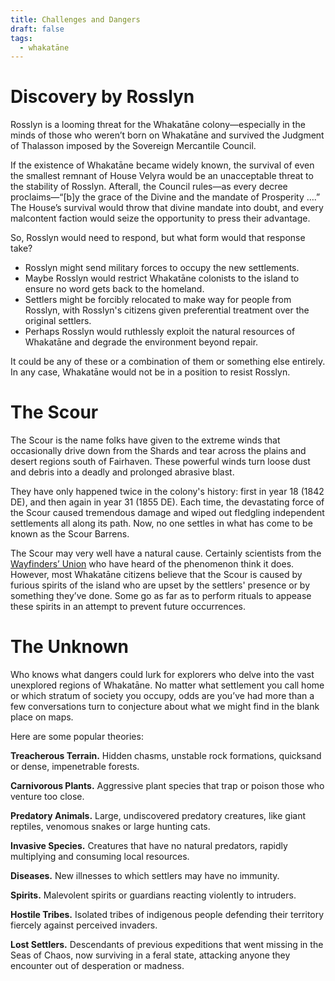 ```yaml
---
title: Challenges and Dangers
draft: false
tags:
  - whakatāne
---
```

# Discovery by Rosslyn
Rosslyn is a looming threat for the Whakatāne colony—especially in the minds of those who weren’t born on Whakatāne and survived the Judgment of Thalasson imposed by the Sovereign Mercantile Council. 

If the existence of Whakatāne became widely known, the survival of even the smallest remnant of House Velyra would be an unacceptable threat to the stability of Rosslyn. Afterall, the Council rules—as every decree proclaims—“[b]y the grace of the Divine and the mandate of Prosperity ….” The House’s survival would throw that divine mandate into doubt, and every malcontent faction would seize the opportunity to press their advantage.

So, Rosslyn would need to respond, but what form would that response take?

- Rosslyn might send military forces to occupy the new settlements.
- Maybe Rosslyn would restrict Whakatāne colonists to the island to ensure no word gets back to the homeland.
- Settlers might be forcibly relocated to make way for people from Rosslyn, with Rosslyn's citizens given preferential treatment over the original settlers.
- Perhaps Rosslyn would ruthlessly exploit the natural resources of Whakatāne and degrade the environment beyond repair.

It could be any of these or a combination of them or something else entirely. In any case, Whakatāne would not be in a position to resist Rosslyn.
# The Scour
The Scour is the name folks have given to the extreme winds that occasionally drive down from the Shards and tear across the plains and desert regions south of Fairhaven. These powerful winds turn loose dust and debris into a deadly and prolonged abrasive blast.

They have only happened twice in the colony's history: first in year 18 (1842 DE), and then again in year 31 (1855 DE). Each time, the devastating force of the Scour caused tremendous damage and wiped out fledgling independent settlements all along its path. Now, no one settles in what has come to be known as the Scour Barrens.

The Scour may very well have a natural cause. Certainly scientists from the [Wayfinders’ Union](the-wayfinders-union) who have heard of the phenomenon think it does. However, most Whakatāne citizens believe that the Scour is caused by furious spirits of the island who are upset by the settlers' presence or by something they’ve done. Some go as far as to perform rituals to appease these spirits in an attempt to prevent future occurrences.
# The Unknown
Who knows what dangers could lurk for explorers who delve into the vast unexplored regions of Whakatāne. No matter what settlement you call home or which stratum of society you occupy, odds are you’ve had more than a few conversations turn to conjecture about what we might find in the blank place on maps. 

Here are some popular theories:

**Treacherous Terrain.** Hidden chasms, unstable rock formations, quicksand or dense, impenetrable forests.

**Carnivorous Plants.** Aggressive plant species that trap or poison those who venture too close.

**Predatory Animals.** Large, undiscovered predatory creatures, like giant reptiles, venomous snakes or large hunting cats.

**Invasive Species.** Creatures that have no natural predators, rapidly multiplying and consuming local resources.

**Diseases.** New illnesses to which settlers may have no immunity.

**Spirits.** Malevolent spirits or guardians reacting violently to intruders.

**Hostile Tribes.** Isolated tribes of indigenous people defending their territory fiercely against perceived invaders.

**Lost Settlers.** Descendants of previous expeditions that went missing in the Seas of Chaos, now surviving in a feral state, attacking anyone they encounter out of desperation or madness.